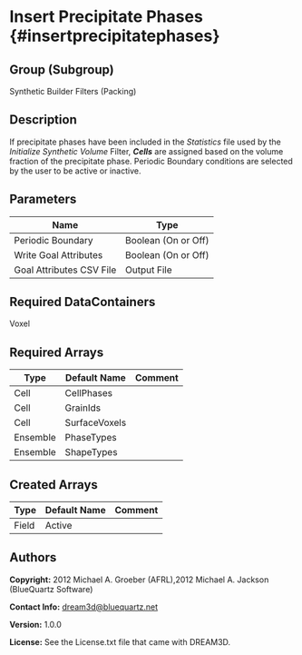 Insert Precipitate Phases {#insertprecipitatephases}
======

## Group (Subgroup) ##
Synthetic Builder Filters (Packing)

## Description ##
If precipitate phases have been included in the _Statistics_ file used by the _Initialize Synthetic Volume_ Filter, _**Cells**_ are assigned based on the volume fraction of the precipitate phase.
 Periodic Boundary conditions are selected by the user to be active or inactive. 

## Parameters ##

| Name | Type |
|------|------|
| Periodic Boundary | Boolean (On or Off) |
| Write Goal Attributes | Boolean (On or Off) |
| Goal Attributes CSV File | Output File |


## Required DataContainers ##
Voxel

## Required Arrays ##

| Type | Default Name | Comment |
|------|--------------|---------|
| Cell | CellPhases |  |
| Cell | GrainIds |  |
| Cell | SurfaceVoxels |  |
| Ensemble | PhaseTypes |  |
| Ensemble | ShapeTypes |  |

## Created Arrays ##

| Type | Default Name | Comment |
|------|--------------|---------|
| Field | Active |  |

## Authors ##

**Copyright:** 2012 Michael A. Groeber (AFRL),2012 Michael A. Jackson (BlueQuartz Software)

**Contact Info:** dream3d@bluequartz.net

**Version:** 1.0.0

**License:**  See the License.txt file that came with DREAM3D.




